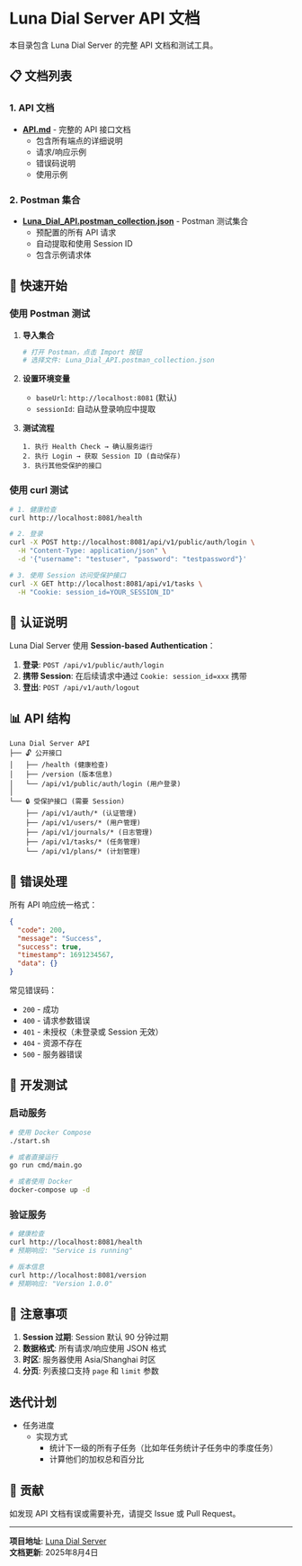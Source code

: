 # Luna Dial Server API 文档

本目录包含 Luna Dial Server 的完整 API 文档和测试工具。

## 📋 文档列表

### 1. API 文档
- **[API.md](./API.md)** - 完整的 API 接口文档
  - 包含所有端点的详细说明
  - 请求/响应示例
  - 错误码说明
  - 使用示例

### 2. Postman 集合
- **[Luna_Dial_API.postman_collection.json](./Luna_Dial_API.postman_collection.json)** - Postman 测试集合
  - 预配置的所有 API 请求
  - 自动提取和使用 Session ID
  - 包含示例请求体

## 🚀 快速开始

### 使用 Postman 测试

1. **导入集合**
   ```bash
   # 打开 Postman，点击 Import 按钮
   # 选择文件: Luna_Dial_API.postman_collection.json
   ```

2. **设置环境变量**
   - `baseUrl`: `http://localhost:8081` (默认)
   - `sessionId`: 自动从登录响应中提取

3. **测试流程**
   ```
   1. 执行 Health Check → 确认服务运行
   2. 执行 Login → 获取 Session ID (自动保存)
   3. 执行其他受保护的接口
   ```

### 使用 curl 测试

```bash
# 1. 健康检查
curl http://localhost:8081/health

# 2. 登录
curl -X POST http://localhost:8081/api/v1/public/auth/login \
  -H "Content-Type: application/json" \
  -d '{"username": "testuser", "password": "testpassword"}'

# 3. 使用 Session 访问受保护接口
curl -X GET http://localhost:8081/api/v1/tasks \
  -H "Cookie: session_id=YOUR_SESSION_ID"
```

## 🔑 认证说明

Luna Dial Server 使用 **Session-based Authentication**：

1. **登录**: `POST /api/v1/public/auth/login`
2. **携带 Session**: 在后续请求中通过 `Cookie: session_id=xxx` 携带
3. **登出**: `POST /api/v1/auth/logout`

## 📊 API 结构

```
Luna Dial Server API
├── 🔓 公开接口
│   ├── /health (健康检查)
│   ├── /version (版本信息)
│   └── /api/v1/public/auth/login (用户登录)
│
└── 🔒 受保护接口 (需要 Session)
    ├── /api/v1/auth/* (认证管理)
    ├── /api/v1/users/* (用户管理)
    ├── /api/v1/journals/* (日志管理)
    ├── /api/v1/tasks/* (任务管理)
    └── /api/v1/plans/* (计划管理)
```

## 🐛 错误处理

所有 API 响应统一格式：

```json
{
  "code": 200,
  "message": "Success",
  "success": true,
  "timestamp": 1691234567,
  "data": {}
}
```

常见错误码：
- `200` - 成功
- `400` - 请求参数错误
- `401` - 未授权（未登录或 Session 无效）
- `404` - 资源不存在
- `500` - 服务器错误

## 🔧 开发测试

### 启动服务

```bash
# 使用 Docker Compose
./start.sh

# 或者直接运行
go run cmd/main.go

# 或者使用 Docker
docker-compose up -d
```

### 验证服务

```bash
# 健康检查
curl http://localhost:8081/health
# 预期响应: "Service is running"

# 版本信息
curl http://localhost:8081/version
# 预期响应: "Version 1.0.0"
```

## 📝 注意事项

1. **Session 过期**: Session 默认 90 分钟过期
2. **数据格式**: 所有请求/响应使用 JSON 格式
3. **时区**: 服务器使用 Asia/Shanghai 时区
4. **分页**: 列表接口支持 `page` 和 `limit` 参数

## 迭代计划
- 任务进度
  - 实现方式
    - 统计下一级的所有子任务（比如年任务统计子任务中的季度任务）
    - 计算他们的加权总和百分比

## 🤝 贡献

如发现 API 文档有误或需要补充，请提交 Issue 或 Pull Request。

---

**项目地址**: [Luna Dial Server](https://github.com/zzy2210/luna-dial)  
**文档更新**: 2025年8月4日
